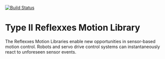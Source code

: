 [![Build Status](https://drone.io/github.com/tingelst/RMLTypeII/status.png)](https://drone.io/github.com/tingelst/RMLTypeII/latest)
# Type II Reflexxes Motion Library

The Reflexxes Motion Libraries enable new opportunities in sensor-based motion control. Robots and servo drive control systems can instantaneously react to unforeseen sensor events.
